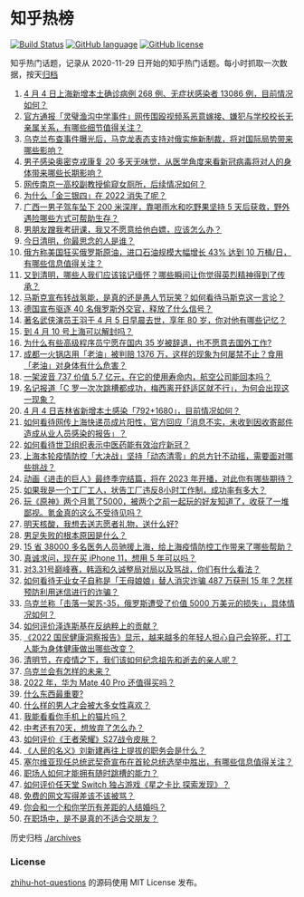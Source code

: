 # 知乎热榜
[![Build Status](https://github.com/ToWeLong/zhihu-hot-questions/workflows/CI/badge.svg)](https://github.com/ToWeLong/zhihu-hot-questions/actions)
[![GitHub language](https://img.shields.io/badge/language-golang-orange.svg)](https://golang.org/)
[![GitHub license](https://img.shields.io/github/license/ToWeLong/zhihu-hot-questions)](https://github.com/ToWeLong/zhihu-hot-questions/blob/main/LICENSE)

知乎热门话题，记录从 2020-11-29 日开始的知乎热门话题。每小时抓取一次数据，按天[归档](./archives)

<!-- BEGIN -->

1. [4 月 4 日上海新增本土确诊病例 268 例、无症状感染者 13086 例，目前情况如何？](https://www.zhihu.com/question/526078055)
1. [官方通报「灵璧渔沟中学事件」网传围殴视频系恶意嫁接、嫌犯与学校校长无亲属关系，有哪些细节值得关注？](https://www.zhihu.com/question/526080623)
1. [乌克兰布查事件曝光后，马克龙表态支持对俄实施新制裁，将对国际局势带来哪些影响？](https://www.zhihu.com/question/525989314)
1. [男子感染奥密克戎康复 20 多天无味觉，从医学角度来看新冠病毒将对人的身体带来哪些长期影响？](https://www.zhihu.com/question/525899796)
1. [网传南京一高校副教授偷窥女厕所，后续情况如何？](https://www.zhihu.com/question/525956238)
1. [为什么「金三银四」在 2022 消失了呢？](https://www.zhihu.com/question/525428243)
1. [广西一男子驾车坠下 200 米深崖，靠喝雨水和吃野果坚持 5 天后获救，野外遇险哪些方式可帮助生存？](https://www.zhihu.com/question/525766641)
1. [男朋友蹭我考研课，我又不愿意给他白嫖，应该怎么办？](https://www.zhihu.com/question/525265612)
1. [今日清明，你最思念的人是谁？](https://www.zhihu.com/question/526076740)
1. [俄方称美国狂买俄罗斯原油，进口石油规模大幅增长 43% 达到 10 万桶/日，有哪些信息值得关注？](https://www.zhihu.com/question/526098406)
1. [又到清明，哪些人我们应该铭记缅怀？哪些瞬间让你觉得英烈精神得到了传承？](https://www.zhihu.com/question/525401913)
1. [马斯克宣布转战氢能，是真的还是愚人节玩笑？如何看待马斯克这一言论？](https://www.zhihu.com/question/525643969)
1. [德国宣布驱逐 40 名俄罗斯外交官，释放了什么信号？](https://www.zhihu.com/question/526052761)
1. [著名武侠演员王羽于 4 月 5 日早晨去世，享年 80 岁，你对他有哪些记忆？](https://www.zhihu.com/question/526094668)
1. [到 4 月 10 号上海可以解封吗？](https://www.zhihu.com/question/525648067)
1. [为什么有些高级程序员宁愿在国内 35 岁被辞退，也不愿意去国外工作?](https://www.zhihu.com/question/521742533)
1. [成都一火锅店用「老油」被判赔 1376 万，这样的现象为何屡禁不止？食用「老油」对身体有什么危害？](https://www.zhihu.com/question/525964020)
1. [一架波音 737 价值 5.7 亿元，在它的使用寿命内，航空公司能回本吗？](https://www.zhihu.com/question/523793797)
1. [名记报道「C 罗一次次跳槽都成功，梅西离开舒适区就不行」，为何会出现这一现象？](https://www.zhihu.com/question/522019527)
1. [4 月 4 日吉林省新增本土感染「792+1680」，目前情况如何？](https://www.zhihu.com/question/526083699)
1. [如何看待网传上海快递员成片阳性，官方回应「消息不实，未收到因收寄邮件造成从业人员感染的报告」？](https://www.zhihu.com/question/526138533)
1. [如何看待世卫组织表示中医药能有效治疗新冠？](https://www.zhihu.com/question/526074750)
1. [上海本轮疫情防控「大决战」坚持「动态清零」的总方针不动摇，需要面对哪些挑战？](https://www.zhihu.com/question/525914868)
1. [动画《进击的巨人》最终季完结篇，将在 2023 年开播，对此你有哪些期待？](https://www.zhihu.com/question/525917117)
1. [如果我是一个工厂工人，状告工厂违反8小时工作制，成功率有多大？](https://www.zhihu.com/question/480817186)
1. [玩《原神》两个月氪了5000，被两个之前一起玩的好友知道了，收获了一堆鄙视。氪金真的这么不受待见吗？](https://www.zhihu.com/question/526010196)
1. [明天核酸，我想去送志愿者礼物，送什么好?](https://www.zhihu.com/question/525910787)
1. [男足失败的根本原因是什么？](https://www.zhihu.com/question/514685012)
1. [15 省 38000 多名医务人员驰援上海，给上海疫情防控工作带来了哪些帮助？](https://www.zhihu.com/question/525969772)
1. [真诚求问，现在买 iPhone 11，想用 5 年可以吗？](https://www.zhihu.com/question/525966506)
1. [对3.31号巅峰赛，韩涵和久诚整局对局以及骂战，你们有什么看法？](https://www.zhihu.com/question/525949974)
1. [如何看待无业女子自称是「王母娘娘」替人消灾诈骗 487 万获刑 15 年？怎样预防利用迷信进行的诈骗？](https://www.zhihu.com/question/525900362)
1. [乌克兰称「击落一架苏-35，俄罗斯遭受了价值 5000 万美元的损失」，具体情况如何？](https://www.zhihu.com/question/526011933)
1. [如何评价泽连斯基在反纳粹上的贡献？](https://www.zhihu.com/question/525995995)
1. [《2022 国民健康洞察报告》显示，越来越多的年轻人担心自己会猝死，打工人能为身体健康做出哪些改变？](https://www.zhihu.com/question/524793900)
1. [清明节，在疫情之下，我们该如何纪念祖先和逝去的亲人呢？](https://www.zhihu.com/question/525916295)
1. [乌克兰会有怎样的未来？](https://www.zhihu.com/question/526075479)
1. [2022 年，华为 Mate 40 Pro 还值得买吗？](https://www.zhihu.com/question/517970558)
1. [什么东西最重要?](https://www.zhihu.com/question/525925809)
1. [什么样的男人才会被大多女性喜欢？](https://www.zhihu.com/question/500690450)
1. [我能看看你手机上的猫片吗？](https://www.zhihu.com/question/450194385)
1. [中考还有70天，想放弃了怎么办？](https://www.zhihu.com/question/526090523)
1. [如何评价《王者荣耀》S27战令皮肤？](https://www.zhihu.com/question/525792828)
1. [《人民的名义》刘新建再往上提拔的职务会是什么？](https://www.zhihu.com/question/488577818)
1. [塞尔维亚现任总统武契奇宣布在首轮总统选举中胜出，有哪些信息值得关注？](https://www.zhihu.com/question/525924088)
1. [职场人如何才能拥有随时跳槽的能力？](https://www.zhihu.com/question/449622358)
1. [如何评价任天堂 Switch 独占游戏《星之卡比 探索发现》？](https://www.zhihu.com/question/523597688)
1. [免费的网文写得差该不该被骂？](https://www.zhihu.com/question/525614057)
1. [你会和一个和你学历有差距的人结婚吗？](https://www.zhihu.com/question/525962334)
1. [在职场中，是不是真的不适合交朋友？](https://www.zhihu.com/question/524976839)

<!-- END -->

历史归档 [./archives](./archives)


### License
[zhihu-hot-questions](https://github.com/towelong/zhihu-hot-questions) 的源码使用 MIT License 发布。